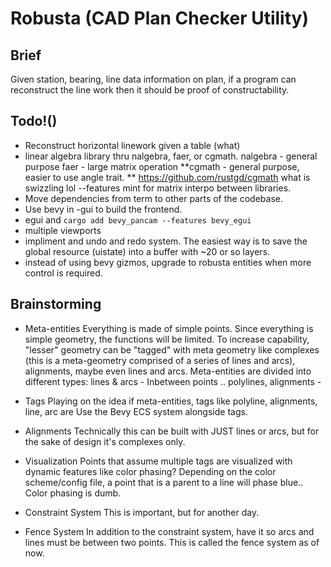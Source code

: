# Robusta (CAD Plan Checker Utility)
## Brief
Given station, bearing, line data information on plan, if a program can reconstruct the line work then it should be proof of constructability.

## Todo!()
- Reconstruct horizontal linework given a table (what)
- linear algebra library thru nalgebra, faer, or cgmath. 
    nalgebra - general purpose 
    faer - large matrix operation
    **cgmath - general purpose, easier to use angle trait. **
        https://github.com/rustgd/cgmath
        what is swizzling lol 
        --features mint for matrix interpo between libraries.
- Move dependencies from term to other parts of the codebase. 
- Use bevy in -gui to build the frontend. 
- egui and `cargo add bevy_pancam --features bevy_egui`
- multiple viewports
- impliment and undo and redo system. The easiest way is to save the global resource (uistate) into a buffer with ~20 or so layers.
- instead of using bevy gizmos, upgrade to robusta entities when more control is required.

## Brainstorming
- Meta-entities
Everything is made of simple points. Since everything is simple geometry, the functions will be limited. To increase capability, "lesser" geometry can be "tagged" with meta geometry like complexes (this is a meta-geometry comprised of a series of lines and arcs), alignments, maybe even lines and arcs.
    Meta-entities are divided into different types:
        lines & arcs - Inbetween points ..
        polylines, alignments - 

- Tags
Playing on the idea if meta-entities, tags like polyline, alignments, line, arc are 
    Use the Bevy ECS system alongside tags.

- Alignments
Technically this can be built with JUST lines or arcs, but for the sake of design it's complexes only. 

- Visualization
Points that assume multiple tags are visualized with dynamic features like color phasing? Depending on the color scheme/config file, a point that is a parent to a line will phase blue.. Color phasing is dumb. 

- Constraint System
This is important, but for another day. 

- Fence System
In addition to the constraint system, have it so arcs and lines must be between two points. This is called the fence system as of now.
